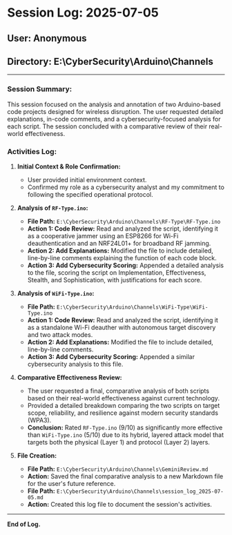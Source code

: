 # Session Log: 2025-07-05

## User: Anonymous
## Directory: E:\CyberSecurity\Arduino\Channels

---

### **Session Summary:**

This session focused on the analysis and annotation of two Arduino-based code projects designed for wireless disruption. The user requested detailed explanations, in-code comments, and a cybersecurity-focused analysis for each script. The session concluded with a comparative review of their real-world effectiveness.

### **Activities Log:**

1.  **Initial Context & Role Confirmation:**
    *   User provided initial environment context.
    *   Confirmed my role as a cybersecurity analyst and my commitment to following the specified operational protocol.

2.  **Analysis of `RF-Type.ino`:**
    *   **File Path:** `E:\CyberSecurity\Arduino\Channels\RF-Type\RF-Type.ino`
    *   **Action 1: Code Review:** Read and analyzed the script, identifying it as a cooperative jammer using an ESP8266 for Wi-Fi deauthentication and an NRF24L01+ for broadband RF jamming.
    *   **Action 2: Add Explanations:** Modified the file to include detailed, line-by-line comments explaining the function of each code block.
    *   **Action 3: Add Cybersecurity Scoring:** Appended a detailed analysis to the file, scoring the script on Implementation, Effectiveness, Stealth, and Sophistication, with justifications for each score.

3.  **Analysis of `WiFi-Type.ino`:**
    *   **File Path:** `E:\CyberSecurity\Arduino\Channels\WiFi-Type\WiFi-Type.ino`
    *   **Action 1: Code Review:** Read and analyzed the script, identifying it as a standalone Wi-Fi deauther with autonomous target discovery and two attack modes.
    *   **Action 2: Add Explanations:** Modified the file to include detailed, line-by-line comments.
    *   **Action 3: Add Cybersecurity Scoring:** Appended a similar cybersecurity analysis to this file.

4.  **Comparative Effectiveness Review:**
    *   The user requested a final, comparative analysis of both scripts based on their real-world effectiveness against current technology.
    *   Provided a detailed breakdown comparing the two scripts on target scope, reliability, and resilience against modern security standards (WPA3).
    *   **Conclusion:** Rated `RF-Type.ino` (9/10) as significantly more effective than `WiFi-Type.ino` (5/10) due to its hybrid, layered attack model that targets both the physical (Layer 1) and protocol (Layer 2) layers.

5.  **File Creation:**
    *   **File Path:** `E:\CyberSecurity\Arduino\Channels\GeminiReview.md`
    *   **Action:** Saved the final comparative analysis to a new Markdown file for the user's future reference.
    *   **File Path:** `E:\CyberSecurity\Arduino\Channels\session_log_2025-07-05.md`
    *   **Action:** Created this log file to document the session's activities.

---

**End of Log.**
